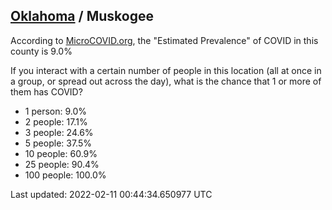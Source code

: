 
## [Oklahoma](/united-states/oklahoma) / Muskogee

According to [MicroCOVID.org](http://microcovid.org),
the "Estimated Prevalence" of COVID in this county is 9.0%

If you interact with a certain number of people in this location
(all at once in a group, or spread out across the day), what is the chance that
1 or more of them has COVID?

- 1 person: 9.0%
- 2 people: 17.1%
- 3 people: 24.6%
- 5 people: 37.5%
- 10 people: 60.9%
- 25 people: 90.4%
- 100 people: 100.0%

Last updated: 2022-02-11 00:44:34.650977 UTC
